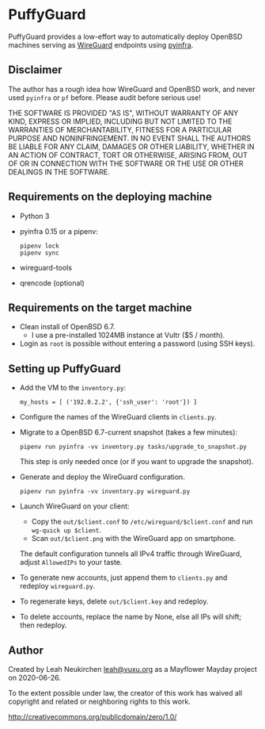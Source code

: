 # PuffyGuard

PuffyGuard provides a low-effort way to automatically deploy OpenBSD
machines serving as [WireGuard](https://www.wireguard.com/) endpoints using
[pyinfra](https://github.com/Fizzadar/pyinfra).

## Disclaimer

The author has a rough idea how WireGuard and OpenBSD work,
and never used `pyinfra` or `pf` before.
Please audit before serious use!

THE SOFTWARE IS PROVIDED "AS IS", WITHOUT WARRANTY OF ANY KIND, EXPRESS OR
IMPLIED, INCLUDING BUT NOT LIMITED TO THE WARRANTIES OF MERCHANTABILITY,
FITNESS FOR A PARTICULAR PURPOSE AND NONINFRINGEMENT. IN NO EVENT SHALL
THE AUTHORS BE LIABLE FOR ANY CLAIM, DAMAGES OR OTHER LIABILITY, WHETHER 
IN AN ACTION OF CONTRACT, TORT OR OTHERWISE, ARISING FROM, OUT OF OR IN
CONNECTION WITH THE SOFTWARE OR THE USE OR OTHER DEALINGS IN THE SOFTWARE.

## Requirements on the deploying machine

* Python 3

* pyinfra 0.15 or a pipenv:
  ```
  pipenv lock
  pipenv sync
  ```

* wireguard-tools

* qrencode (optional)

## Requirements on the target machine

* Clean install of OpenBSD 6.7.
  * I use a pre-installed 1024MB instance at Vultr ($5 / month).
* Login as `root` is possible without entering a password (using SSH keys).

## Setting up PuffyGuard

* Add the VM to the `inventory.py`:
  ```
  my_hosts = [ ('192.0.2.2', {'ssh_user': 'root'}) ]
  ```

* Configure the names of the WireGuard clients in `clients.py`.

* Migrate to a OpenBSD 6.7-current snapshot (takes a few minutes):
  ```
  pipenv run pyinfra -vv inventory.py tasks/upgrade_to_snapshot.py
  ```

  This step is only needed once (or if you want to upgrade the snapshot).

* Generate and deploy the WireGuard configuration.
  ```
  pipenv run pyinfra -vv inventory.py wireguard.py
  ```

* Launch WireGuard on your client:
  * Copy the `out/$client.conf` to `/etc/wireguard/$client.conf`
    and run `wg-quick up $client`.
  * Scan `out/$client.png` with the WireGuard app on smartphone.

  The default configuration tunnels all IPv4 traffic through WireGuard,
  adjust `AllowedIPs` to your taste.

* To generate new accounts, just append them to `clients.py`
  and redeploy `wireguard.py`.

* To regenerate keys, delete `out/$client.key` and redeploy.

* To delete accounts, replace the name by None, else all IPs will shift;
  then redeploy.

## Author

Created by Leah Neukirchen <leah@vuxu.org>
as a Mayflower Mayday project on 2020-06-26.

To the extent possible under law, the creator of this work has waived
all copyright and related or neighboring rights to this work.

http://creativecommons.org/publicdomain/zero/1.0/
